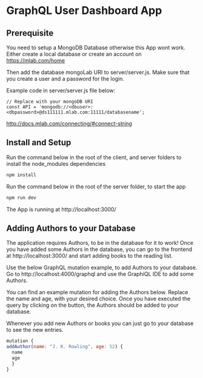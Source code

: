 # GraphQL User Dashboard App

## Prerequisite

You need to setup a MongoDB Database otherwise this App wont work. Either create a local database or create an account on https://mlab.com/home

Then add the database mongoLab URI to server/server.js. Make sure that you create a user and a password for the login.

Example code in server/server.js file below:

```javacript
// Replace with your mongoDB URI
const API = 'mongodb://<dbuser>:<dbpassword>@ds111111.mlab.com:11111/databasename';
```

http://docs.mlab.com/connecting/#connect-string

## Install and Setup

Run the command below in the root of the client, and server folders to install the node_modules dependencies

```javascript
npm install
```

Run the command below in the root of the server folder, to start the app

```javascript
npm run dev
```

The App is running at http://localhost:3000/

## Adding Authors to your Database

The application requires Authors, to be in the database for it to work! Once you have added some Authors in the database, you can go to the frontend at http://localhost:3000/ and start adding books to the reading list.

Use the below GraphQL mutation example, to add Authors to your database. Go to http://localhost:4000/graphql and use the GraphiQL IDE to add some Authors.

You can find an example mutation for adding the Authors below. Replace the name and age, with your desired choice. Once you have executed the query by clicking on the button, the Authors should be added to your database.

Whenever you add new Authors or books you can just go to your database to see the new entries.

```javascript
mutation {
addAuthor(name: "J. K. Rowling", age: 52) {
  name
  age
  }
}
```